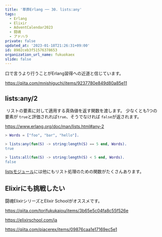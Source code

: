```yaml
---
title: '草莽Erlang ── 30. lists:any'
tags:
  - Erlang
  - Elixir
  - AdventCalendar2023
  - 闘魂
  - アドハラ
private: false
updated_at: '2023-01-18T21:26:31+09:00'
id: 8902ceb3f51576378653
organization_url_name: fukuokaex
slide: false
---
```

口で言うより行うことがErlang習得への近道と信じています。

https://qiita.com/mnishiguchi/items/9237780e849d80a85e11

## lists:any/2

 リストの要素に対して適用する真偽値を返す関数を渡します。 少なくとも1つの要素が `true`と評価されれば`true`、そうでなければ `false`が返されます。

https://www.erlang.org/doc/man/lists.html#any-2 

```erlang
> Words = ["foo", "bar", "hello"].

> lists:any(fun(S) -> string:length(S) == 5 end, Words).
true

> lists:all(fun(S) -> string:length(S) < 5 end, Words).
false
```

[listsモジュール](https://www.erlang.org/doc/man/lists.html)には他にもリスト処理のための関数がたくさんあります。

## Elixirにも挑戦したい

闘魂ElixirシリーズとElixir Schoolがオススメです。

https://qiita.com/torifukukaiou/items/3b65e5c04fa8c55f526e

https://elixirschool.com/ja

https://qiita.com/piacerex/items/09876caa1e17169ec5e1
